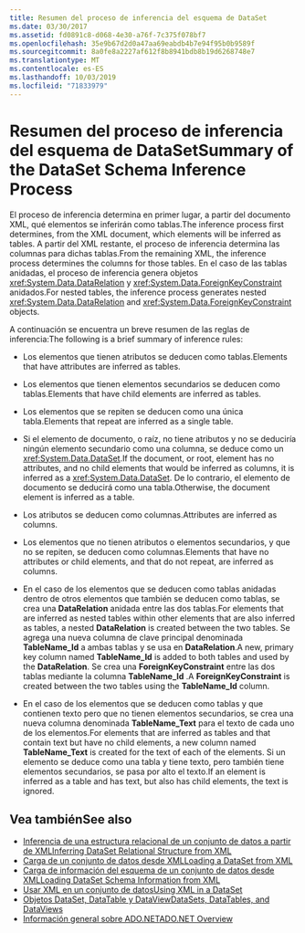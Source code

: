 ```yaml
---
title: Resumen del proceso de inferencia del esquema de DataSet
ms.date: 03/30/2017
ms.assetid: fd0891c8-d068-4e30-a76f-7c375f078bf7
ms.openlocfilehash: 35e9b67d2d0a47aa69eabdb4b7e94f95b0b9589f
ms.sourcegitcommit: 8a0fe8a2227af612f8b8941bdb8b19d6268748e7
ms.translationtype: MT
ms.contentlocale: es-ES
ms.lasthandoff: 10/03/2019
ms.locfileid: "71833979"
---
```

# <a name="summary-of-the-dataset-schema-inference-process"></a><span data-ttu-id="2008f-102">Resumen del proceso de inferencia del esquema de DataSet</span><span class="sxs-lookup"><span data-stu-id="2008f-102">Summary of the DataSet Schema Inference Process</span></span>
<span data-ttu-id="2008f-103">El proceso de inferencia determina en primer lugar, a partir del documento XML, qué elementos se inferirán como tablas.</span><span class="sxs-lookup"><span data-stu-id="2008f-103">The inference process first determines, from the XML document, which elements will be inferred as tables.</span></span> <span data-ttu-id="2008f-104">A partir del XML restante, el proceso de inferencia determina las columnas para dichas tablas.</span><span class="sxs-lookup"><span data-stu-id="2008f-104">From the remaining XML, the inference process determines the columns for those tables.</span></span> <span data-ttu-id="2008f-105">En el caso de las tablas anidadas, el proceso de inferencia genera objetos <xref:System.Data.DataRelation> y <xref:System.Data.ForeignKeyConstraint> anidados.</span><span class="sxs-lookup"><span data-stu-id="2008f-105">For nested tables, the inference process generates nested <xref:System.Data.DataRelation> and <xref:System.Data.ForeignKeyConstraint> objects.</span></span>  
  
 <span data-ttu-id="2008f-106">A continuación se encuentra un breve resumen de las reglas de inferencia:</span><span class="sxs-lookup"><span data-stu-id="2008f-106">The following is a brief summary of inference rules:</span></span>  
  
- <span data-ttu-id="2008f-107">Los elementos que tienen atributos se deducen como tablas.</span><span class="sxs-lookup"><span data-stu-id="2008f-107">Elements that have attributes are inferred as tables.</span></span>  
  
- <span data-ttu-id="2008f-108">Los elementos que tienen elementos secundarios se deducen como tablas.</span><span class="sxs-lookup"><span data-stu-id="2008f-108">Elements that have child elements are inferred as tables.</span></span>  
  
- <span data-ttu-id="2008f-109">Los elementos que se repiten se deducen como una única tabla.</span><span class="sxs-lookup"><span data-stu-id="2008f-109">Elements that repeat are inferred as a single table.</span></span>  
  
- <span data-ttu-id="2008f-110">Si el elemento de documento, o raíz, no tiene atributos y no se deduciría ningún elemento secundario como una columna, se deduce como un <xref:System.Data.DataSet>.</span><span class="sxs-lookup"><span data-stu-id="2008f-110">If the document, or root, element has no attributes, and no child elements that would be inferred as columns, it is inferred as a <xref:System.Data.DataSet>.</span></span> <span data-ttu-id="2008f-111">De lo contrario, el elemento de documento se deducirá como una tabla.</span><span class="sxs-lookup"><span data-stu-id="2008f-111">Otherwise, the document element is inferred as a table.</span></span>  
  
- <span data-ttu-id="2008f-112">Los atributos se deducen como columnas.</span><span class="sxs-lookup"><span data-stu-id="2008f-112">Attributes are inferred as columns.</span></span>  
  
- <span data-ttu-id="2008f-113">Los elementos que no tienen atributos o elementos secundarios, y que no se repiten, se deducen como columnas.</span><span class="sxs-lookup"><span data-stu-id="2008f-113">Elements that have no attributes or child elements, and that do not repeat, are inferred as columns.</span></span>  
  
- <span data-ttu-id="2008f-114">En el caso de los elementos que se deducen como tablas anidadas dentro de otros elementos que también se deducen como tablas, se crea una **DataRelation** anidada entre las dos tablas.</span><span class="sxs-lookup"><span data-stu-id="2008f-114">For elements that are inferred as nested tables within other elements that are also inferred as tables, a nested **DataRelation** is created between the two tables.</span></span> <span data-ttu-id="2008f-115">Se agrega una nueva columna de clave principal denominada **TableName_Id** a ambas tablas y se usa en **DataRelation**.</span><span class="sxs-lookup"><span data-stu-id="2008f-115">A new, primary key column named **TableName_Id** is added to both tables and used by the **DataRelation**.</span></span> <span data-ttu-id="2008f-116">Se crea una **ForeignKeyConstraint** entre las dos tablas mediante la columna **TableName_Id** .</span><span class="sxs-lookup"><span data-stu-id="2008f-116">A **ForeignKeyConstraint** is created between the two tables using the **TableName_Id** column.</span></span>  
  
- <span data-ttu-id="2008f-117">En el caso de los elementos que se deducen como tablas y que contienen texto pero que no tienen elementos secundarios, se crea una nueva columna denominada **TableName_Text** para el texto de cada uno de los elementos.</span><span class="sxs-lookup"><span data-stu-id="2008f-117">For elements that are inferred as tables and that contain text but have no child elements, a new column named **TableName_Text** is created for the text of each of the elements.</span></span> <span data-ttu-id="2008f-118">Si un elemento se deduce como una tabla y tiene texto, pero también tiene elementos secundarios, se pasa por alto el texto.</span><span class="sxs-lookup"><span data-stu-id="2008f-118">If an element is inferred as a table and has text, but also has child elements, the text is ignored.</span></span>  
  
## <a name="see-also"></a><span data-ttu-id="2008f-119">Vea también</span><span class="sxs-lookup"><span data-stu-id="2008f-119">See also</span></span>

- [<span data-ttu-id="2008f-120">Inferencia de una estructura relacional de un conjunto de datos a partir de XML</span><span class="sxs-lookup"><span data-stu-id="2008f-120">Inferring DataSet Relational Structure from XML</span></span>](inferring-dataset-relational-structure-from-xml.md)
- [<span data-ttu-id="2008f-121">Carga de un conjunto de datos desde XML</span><span class="sxs-lookup"><span data-stu-id="2008f-121">Loading a DataSet from XML</span></span>](loading-a-dataset-from-xml.md)
- [<span data-ttu-id="2008f-122">Carga de información del esquema de un conjunto de datos desde XML</span><span class="sxs-lookup"><span data-stu-id="2008f-122">Loading DataSet Schema Information from XML</span></span>](loading-dataset-schema-information-from-xml.md)
- [<span data-ttu-id="2008f-123">Usar XML en un conjunto de datos</span><span class="sxs-lookup"><span data-stu-id="2008f-123">Using XML in a DataSet</span></span>](using-xml-in-a-dataset.md)
- [<span data-ttu-id="2008f-124">Objetos DataSet, DataTable y DataView</span><span class="sxs-lookup"><span data-stu-id="2008f-124">DataSets, DataTables, and DataViews</span></span>](index.md)
- [<span data-ttu-id="2008f-125">Información general sobre ADO.NET</span><span class="sxs-lookup"><span data-stu-id="2008f-125">ADO.NET Overview</span></span>](../ado-net-overview.md)
